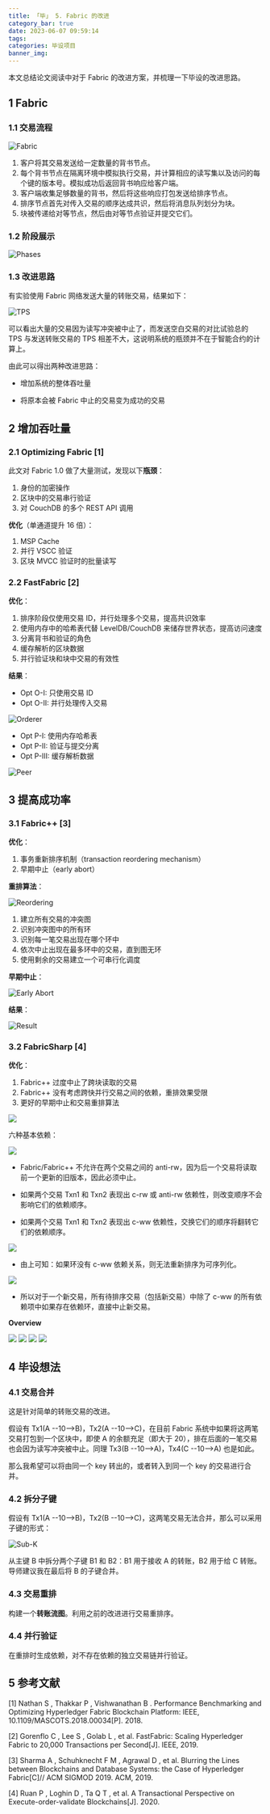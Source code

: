 ```yaml
---
title: 「毕」 5. Fabric 的改进
category_bar: true
date: 2023-06-07 09:59:14
tags:
categories: 毕设项目
banner_img:
---
```


本文总结论文阅读中对于 Fabric 的改进方案，并梳理一下毕设的改进思路。

<!-- more -->

## 1 Fabric

### 1.1 交易流程

![Fabric](1.png)

1. 客户将其交易发送给一定数量的背书节点。
2. 每个背书节点在隔离环境中模拟执行交易，并计算相应的读写集以及访问的每个键的版本号。模拟成功后返回背书响应给客户端。
3. 客户端收集足够数量的背书，然后将这些响应打包发送给排序节点。
4. 排序节点首先对传入交易的顺序达成共识，然后将消息队列划分为块。
5. 块被传递给对等节点，然后由对等节点验证并提交它们。 

### 1.2 阶段展示

![Phases](2.png)

### 1.3 改进思路

有实验使用 Fabric 网络发送大量的转账交易，结果如下：

![TPS](3.png)

可以看出大量的交易因为读写冲突被中止了，而发送空白交易的对比试验总的 TPS 与发送转账交易的 TPS 相差不大，这说明系统的瓶颈并不在于智能合约的计算上。

由此可以得出两种改进思路：

* 增加系统的整体吞吐量

* 将原本会被 Fabric 中止的交易变为成功的交易

## 2 增加吞吐量

### 2.1 Optimizing Fabric [1]

此文对 Fabric 1.0 做了大量测试，发现以下**瓶颈**：

1. 身份的加密操作
2. 区块中的交易串行验证
3. 对 CouchDB 的多个 REST API 调用

**优化**（单通道提升 16 倍）：

1. MSP Cache
2. 并行 VSCC 验证
3. 区块 MVCC 验证时的批量读写

### 2.2 FastFabric [2]

**优化**：

1. 排序阶段仅使用交易 ID，并行处理多个交易，提高共识效率
2. 使用内存中的哈希表代替 LevelDB/CouchDB 来储存世界状态，提高访问速度
3. 分离背书和验证的角色
4. 缓存解析的区块数据
5. 并行验证块和块中交易的有效性

**结果**：

* Opt O-I: 只使用交易 ID 
* Opt O-II: 并行处理传入交易

![Orderer](4.png)

* Opt P-I: 使用内存哈希表
* Opt P-II: 验证与提交分离
* Opt P-III: 缓存解析数据

![Peer](5.png)

## 3 提高成功率

### 3.1 Fabric++ [3]

**优化**：

1. 事务重新排序机制（transaction reordering mechanism）
2. 早期中止（early abort）

**重排算法**：

![Reordering](6.png)

1. 建立所有交易的冲突图
2. 识别冲突图中的所有环
3. 识别每一笔交易出现在哪个环中
4. 依次中止出现在最多环中的交易，直到图无环
5. 使用剩余的交易建立一个可串行化调度

**早期中止**：

![Early Abort](7.png)

**结果**：

![Result](8.png)

### 3.2 FabricSharp [4]

**优化**：
1. Fabric++ 过度中止了跨块读取的交易
2. Fabric++ 没有考虑跨快并行交易之间的依赖，重排效果受限
3. 更好的早期中止和交易重排算法

![](9.png)

六种基本依赖：

![](10.png)

* Fabric/Fabric++ 不允许在两个交易之间的 anti-rw，因为后一个交易将读取前一个更新的旧版本，因此必须中止。

* 如果两个交易 Txn1 和 Txn2 表现出 c-rw 或 anti-rw 依赖性，则改变顺序不会影响它们的依赖顺序。

* 如果两个交易 Txn1 和 Txn2 表现出 c-ww 依赖性，交换它们的顺序将翻转它们的依赖顺序。

![](11.png)

* 由上可知：如果环没有 c-ww 依赖关系，则无法重新排序为可序列化。

![](12.png)

* 所以对于一个新交易，所有待排序交易（包括新交易）中除了 c-ww 的所有依赖项中如果存在依赖环，直接中止新交易。

**Overview**

![](13.png)
![](14.png)
![](15.png)
![](16.png)

## 4 毕设想法

### 4.1 交易合并

这是针对简单的转账交易的改进。

假设有 Tx1(A --10-->B)，Tx2(A --10-->C)，在目前 Fabric 系统中如果将这两笔交易打包到一个区块中，即使 A 的余额充足（即大于 20），排在后面的一笔交易也会因为读写冲突被中止。同理 Tx3(B --10-->A)，Tx4(C --10-->A) 也是如此。

那么我希望可以将由同一个 key 转出的，或者转入到同一个 key 的交易进行合并。

### 4.2 拆分子键

假设有 Tx1(A --10-->B)，Tx2(B --10-->C)，这两笔交易无法合并，那么可以采用子键的形式：

![Sub-K](17.png)

从主键 B 中拆分两个子键 B1 和 B2：B1 用于接收 A 的转账，B2 用于给 C 转账。导师建议我在最后将 B 的子键合并。

### 4.3 交易重排

构建一个**转账流图**。利用之前的改进进行交易重排序。

### 4.4 并行验证

在重排时生成依赖，对不存在依赖的独立交易链并行验证。

## 5 参考文献

[1] Nathan S , Thakkar P , Vishwanathan B . Performance Benchmarking and Optimizing Hyperledger Fabric Blockchain Platform: IEEE, 10.1109/MASCOTS.2018.00034[P]. 2018.

[2] Gorenflo C ,  Lee S ,  Golab L , et al. FastFabric: Scaling Hyperledger Fabric to 20,000 Transactions per Second[J]. IEEE, 2019.

[3] Sharma A ,  Schuhknecht F M ,  Agrawal D , et al. Blurring the Lines between Blockchains and Database Systems: the Case of Hyperledger Fabric[C]// ACM SIGMOD 2019. ACM, 2019.

[4] Ruan P ,  Loghin D ,  Ta Q T , et al. A Transactional Perspective on Execute-order-validate Blockchains[J].  2020.
